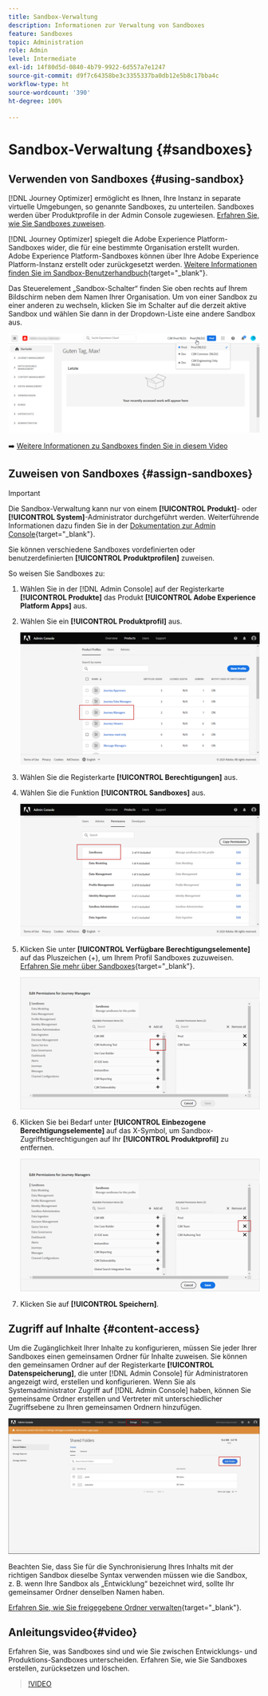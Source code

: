```yaml
---
title: Sandbox-Verwaltung
description: Informationen zur Verwaltung von Sandboxes
feature: Sandboxes
topic: Administration
role: Admin
level: Intermediate
exl-id: 14f80d5d-0840-4b79-9922-6d557a7e1247
source-git-commit: d9f7c64358be3c3355337ba0db12e5b8c17bba4c
workflow-type: ht
source-wordcount: '390'
ht-degree: 100%

---
```


# Sandbox-Verwaltung {#sandboxes}

## Verwenden von Sandboxes {#using-sandbox}

[!DNL Journey Optimizer] ermöglicht es Ihnen, Ihre Instanz in separate virtuelle Umgebungen, so genannte Sandboxes, zu unterteilen.
Sandboxes werden über Produktprofile in der Admin Console zugewiesen. [Erfahren Sie, wie Sie Sandboxes zuweisen](permissions.md#create-product-profile).

[!DNL Journey Optimizer] spiegelt die Adobe Experience Platform-Sandboxes wider, die für eine bestimmte Organisation erstellt wurden.
Adobe Experience Platform-Sandboxes können über Ihre Adobe Experience Platform-Instanz erstellt oder zurückgesetzt werden. [Weitere Informationen finden Sie im Sandbox-Benutzerhandbuch](https://experienceleague.adobe.com/docs/experience-platform/sandbox/ui/user-guide.html?lang=de){target=&quot;_blank&quot;}.

Das Steuerelement „Sandbox-Schalter“ finden Sie oben rechts auf Ihrem Bildschirm neben dem Namen Ihrer Organisation. Um von einer Sandbox zu einer anderen zu wechseln, klicken Sie im Schalter auf die derzeit aktive Sandbox und wählen Sie dann in der Dropdown-Liste eine andere Sandbox aus.

![](assets/sandbox_5.png)

➡️ [Weitere Informationen zu Sandboxes finden Sie in diesem Video](#video)

## Zuweisen von Sandboxes {#assign-sandboxes}

>[!IMPORTANT]
>
> Die Sandbox-Verwaltung kann nur von einem **[!UICONTROL Produkt]**- oder **[!UICONTROL System]**-Administrator durchgeführt werden. Weiterführende Informationen dazu finden Sie in der [Dokumentation zur Admin Console](https://helpx.adobe.com/de/enterprise/admin-guide.html/enterprise/using/admin-roles.ug.html){target=&quot;_blank&quot;}.

Sie können verschiedene Sandboxes vordefinierten oder benutzerdefinierten **[!UICONTROL Produktprofilen]** zuweisen.

So weisen Sie Sandboxes zu:

1. Wählen Sie in der [!DNL Admin Console] auf der Registerkarte **[!UICONTROL Produkte]** das Produkt **[!UICONTROL Adobe Experience Platform Apps]** aus.

1. Wählen Sie ein **[!UICONTROL Produktprofil]** aus.

   ![](assets/sandbox_1.png)

1. Wählen Sie die Registerkarte **[!UICONTROL Berechtigungen]** aus.

1. Wählen Sie die Funktion **[!UICONTROL Sandboxes]** aus.

   ![](assets/sandbox_2.png)

1. Klicken Sie unter **[!UICONTROL Verfügbare Berechtigungselemente]** auf das Pluszeichen (+), um Ihrem Profil Sandboxes zuzuweisen. [Erfahren Sie mehr über Sandboxes](https://experienceleague.adobe.com/docs/experience-platform/sandbox/home.html?lang=de){target=&quot;_blank&quot;}.

   ![](assets/sandbox_3.png)

1. Klicken Sie bei Bedarf unter **[!UICONTROL Einbezogene Berechtigungselemente]** auf das X-Symbol, um Sandbox-Zugriffsberechtigungen auf Ihr **[!UICONTROL Produktprofil]** zu entfernen.

   ![](assets/sandbox_4.png)

1. Klicken Sie auf **[!UICONTROL Speichern]**.

## Zugriff auf Inhalte {#content-access}

Um die Zugänglichkeit Ihrer Inhalte zu konfigurieren, müssen Sie jeder Ihrer Sandboxes einen gemeinsamen Ordner für Inhalte zuweisen. Sie können den gemeinsamen Ordner auf der Registerkarte **[!UICONTROL Datenspeicherung]**, die unter [!DNL Admin Console] für Administratoren angezeigt wird, erstellen und konfigurieren. Wenn Sie als Systemadministrator Zugriff auf [!DNL Admin Console] haben, können Sie gemeinsame Ordner erstellen und Vertreter mit unterschiedlicher Zugriffsebene zu Ihren gemeinsamen Ordnern hinzufügen.

![](assets/do-not-localize/content_access.png)

Beachten Sie, dass Sie für die Synchronisierung Ihres Inhalts mit der richtigen Sandbox dieselbe Syntax verwenden müssen wie die Sandbox, z. B. wenn Ihre Sandbox als „Entwicklung“ bezeichnet wird, sollte Ihr gemeinsamer Ordner denselben Namen haben.

[Erfahren Sie, wie Sie freigegebene Ordner verwalten](https://helpx.adobe.com/de/enterprise/admin-guide.html/enterprise/using/manage-adobe-storage.ug.html){target=&quot;_blank&quot;}.

## Anleitungsvideo{#video}

Erfahren Sie, was Sandboxes sind und wie Sie zwischen Entwicklungs- und Produktions-Sandboxes unterscheiden. Erfahren Sie, wie Sie Sandboxes erstellen, zurücksetzen und löschen.

>[!VIDEO](https://video.tv.adobe.com/v/334355?quality=12)
